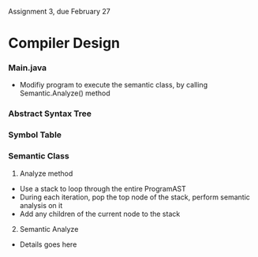 Assignment 3, due February 27

# Compiler Design
### Main.java
* Modifiy program to execute the semantic class, by calling Semantic.Analyze() method

### Abstract Syntax Tree

### Symbol Table

### Semantic Class

1. Analyze method
  * Use a stack to loop through the entire ProgramAST 
  * During each iteration, pop the top node of the stack, perform semantic analysis on it
  * Add any children of the current node to the stack

2. Semantic Analyze
  * Details goes here

